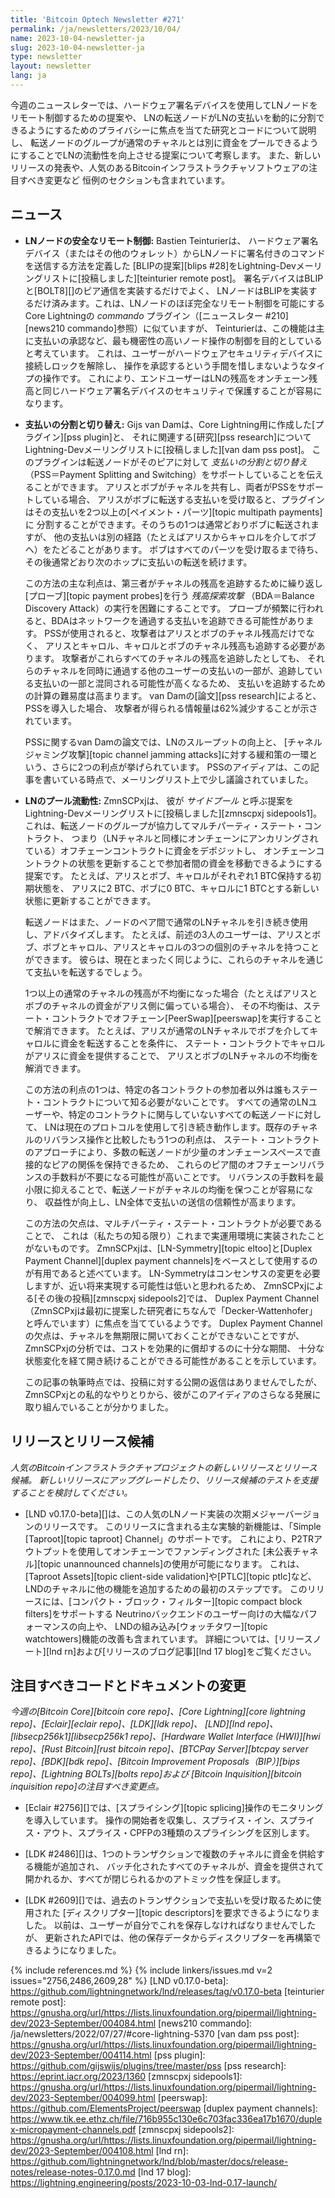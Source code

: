 ```yaml
---
title: 'Bitcoin Optech Newsletter #271'
permalink: /ja/newsletters/2023/10/04/
name: 2023-10-04-newsletter-ja
slug: 2023-10-04-newsletter-ja
type: newsletter
layout: newsletter
lang: ja
---
```

今週のニュースレターでは、ハードウェア署名デバイスを使用してLNノードをリモート制御するための提案や、
LNの転送ノードがLNの支払いを動的に分割できるようにするためのプライバシーに焦点を当てた研究とコードについて説明し、
転送ノードのグループが通常のチャネルとは別に資金をプールできるようにすることでLNの流動性を向上させる提案について考察します。
また、新しいリリースの発表や、人気のあるBitcoinインフラストラクチャソフトウェアの注目すべき変更など
恒例のセクションも含まれています。

## ニュース

- **LNノードの安全なリモート制御:** Bastien Teinturierは、
  ハードウェア署名デバイス（またはその他のウォレット）からLNノードに署名付きのコマンドを送信する方法を定義した
  [BLIPの提案][blips #28]をLightning-Devメーリングリストに[投稿しました][teinturier remote post]。
  署名デバイスはBLIPと[BOLT8][]のピア通信を実装するだけでよく、
  LNノードはBLIPを実装するだけ済みます。これは、LNノードのほぼ完全なリモート制御を可能にする
  Core Lightningの _commando_ プラグイン（[ニュースレター #210][news210 commando]参照）に似ていますが、
  Teinturierは、この機能は主に支払いの承認など、最も機密性の高いノード操作の制御を目的としていると考えています。
  これは、ユーザーがハードウェアセキュリティデバイスに接続しロックを解除し、
  操作を承認するという手間を惜しまないようなタイプの操作です。
  これにより、エンドユーザーはLNの残高をオンチェーン残高と同じハードウェア署名デバイスのセキュリティで保護することが容易になります。

- **<!--payment-splitting-and-switching-->支払いの分割と切り替え:**
  Gijs van Damは、Core Lightning用に作成した[プラグイン][pss plugin]と、
  それに関連する[研究][pss research]についてLightning-Devメーリングリストに[投稿しました][van dam pss post]。
  このプラグインは転送ノードがそのピアに対して _支払いの分割と切り替え_
  （PSS＝Payment Splitting and Switching）をサポートしていることを伝えることができます。
  アリスとボブがチャネルを共有し、両者がPSSをサポートしている場合、
  アリスがボブに転送する支払いを受け取ると、プラグインはその支払いを2つ以上の[ペイメント・パーツ][topic multipath payments]に
  分割することができます。そのうちの1つは通常どおりボブに転送されますが、
  他の支払いは別の経路（たとえばアリスからキャロルを介してボブへ）をたどることがあります。
  ボブはすべてのパーツを受け取るまで待ち、その後通常どおり次のホップに支払いの転送を続けます。

  この方法の主な利点は、第三者がチャネルの残高を追跡するために繰り返し[プローブ][topic payment probes]を行う
  _残高探索攻撃_ （BDA＝Balance Discovery Attack）の実行を困難にすることです。
  プローブが頻繁に行われると、BDAはネットワークを通過する支払いを追跡できる可能性があります。
  PSSが使用されると、攻撃者はアリスとボブのチャネル残高だけでなく、
  アリスとキャロル、キャロルとボブのチャネル残高も追跡する必要があります。
  攻撃者がこれらすべてのチャネルの残高を追跡したとしても、
  それらのチャネルを同時に通過する他のユーザーの支払いの一部が、追跡している支払いの一部と混同される可能性が高くなるため、
  支払いを追跡するための計算の難易度は高まります。
  van Damの[論文][pss research]によると、PSSを導入した場合、
  攻撃者が得られる情報量は62%減少することが示されています。

  PSSに関するvan Damの論文では、LNのスループットの向上と、
  [チャネルジャミング攻撃][topic channel jamming attacks]に対する緩和策の一環という、さらに2つの利点が挙げられています。
  PSSのアイディアは、この記事を書いている時点で、メーリングリスト上で少し議論されていました。

- **<!--pooled-liquidity-for-ln-->LNのプール流動性:** ZmnSCPxjは、
  彼が _サイドプール_ と呼ぶ提案をLightning-Devメーリングリストに[投稿しました][zmnscpxj sidepools1]。
  これは、転送ノードのグループが協力してマルチパーティ・ステート・コントラクト、
  つまり（LNチャネルと同様にオンチェーンにアンカリングされている）オフチェーンコントラクトに資金をデポジットし、
  オンチェーンコントラクトの状態を更新することで参加者間の資金を移動できるようにする提案です。
  たとえば、アリスとボブ、キャロルがそれぞれ1 BTC保持する初期状態を、
  アリスに2 BTC、ボブに0 BTC、キャロルに1 BTCとする新しい状態に更新することができます。

  転送ノードはまた、ノードのペア間で通常のLNチャネルを引き続き使用し、アドバタイズします。
  たとえば、前述の3人のユーザーは、アリスとボブ、ボブとキャロル、アリスとキャロルの3つの個別のチャネルを持つことができます。
  彼らは、現在とまったく同じように、これらのチャネルを通じて支払いを転送するでしょう。

  1つ以上の通常のチャネルの残高が不均衡になった場合（たとえばアリスとボブのチャネルの資金がアリス側に偏っている場合）、
  その不均衡は、ステート・コントラクトでオフチェーン[PeerSwap][peerswap]を実行することで解消できます。
  たとえば、アリスが通常のLNチャネルでボブを介してキャロルに資金を転送することを条件に、
  ステート・コントラクトでキャロルがアリスに資金を提供することで、
  アリスとボブのLNチャネルの不均衡を解消できます。

  この方法の利点の1つは、特定の各コントラクトの参加者以外は誰もステート・コントラクトについて知る必要がないことです。
  すべての通常のLNユーザーや、特定のコントラクトに関与していないすべての転送ノードに対して、
  LNは現在のプロトコルを使用して引き続き動作します。既存のチャネルのリバランス操作と比較したもう1つの利点は、
  ステート・コントラクトのアプローチにより、多数の転送ノードが少量のオンチェーンスペースで直接的なピアの関係を保持できるため、
  これらのピア間のオフチェーンリバランスの手数料が不要になる可能性が高いことです。
  リバランスの手数料を最小限に抑えることで、転送ノードがチャネルの均衡を保つことが容易になり、
  収益性が向上し、LN全体で支払いの送信の信頼性が高まります。

  この方法の欠点は、マルチパーティ・ステート・コントラクトが必要であることで、
  これは（私たちの知る限り）これまで実運用環境に実装されたことがないものです。
  ZmnSCPxjは、[LN-Symmetry][topic eltoo]と[Duplex Payment Channel][duplex payment channels]をベースとして使用するのが有用であると述べています。
  LN-Symmetryはコンセンサスの変更を必要しますが、近い将来実現する可能性は低いと思われるため、
  ZmnSCPxjによる[その後の投稿][zmnscpxj sidepools2]では、
  Duplex Payment Channel（ZmnSCPxjは最初に提案した研究者にちなんで「Decker-Wattenhofer」と呼んでいます）に焦点を当てているようです。
  Duplex Payment Channelの欠点は、チャネルを無期限に開いておくことができないことですが、
  ZmnSCPxjの分析では、コストを効果的に償却するのに十分な期間、
  十分な状態変化を経て開き続けることができる可能性があることを示しています。

  この記事の執筆時点では、投稿に対する公開の返信はありませんでしたが、
  ZmnSCPxjとの私的なやりとりから、彼がこのアイディアのさらなる発展に取り組んでいることが分かりました。

## リリースとリリース候補

*人気のBitcoinインフラストラクチャプロジェクトの新しいリリースとリリース候補。
新しいリリースにアップグレードしたり、リリース候補のテストを支援することを検討してください。*

- [LND v0.17.0-beta][]は、この人気のLNノード実装の次期メジャーバージョンのリリースです。
  このリリースに含まれる主な実験的新機能は、「Simple [Taproot][topic taproot] Channel」のサポートです。
  これにより、P2TRアウトプットを使用してオンチェーンでファンディングされた
  [未公表チャネル][topic unannounced channels]の使用が可能になります。
  これは、[Taproot Assets][topic client-side validation]や[PTLC][topic ptlc]など、
  LNDのチャネルに他の機能を追加するための最初のステップです。
  このリリースには、[コンパクト・ブロック・フィルター][topic compact block filters]をサポートする
  Neutrinoバックエンドのユーザー向けの大幅なパフォーマンスの向上や、
  LNDの組み込み[ウォッチタワー][topic watchtowers]機能の改善も含まれています。
  詳細については、[リリースノート][lnd rn]および[リリースのブログ記事][lnd 17 blog]をご覧ください。

## 注目すべきコードとドキュメントの変更

*今週の[Bitcoin Core][bitcoin core repo]、[Core
Lightning][core lightning repo]、[Eclair][eclair repo]、[LDK][ldk repo]、
[LND][lnd repo]、[libsecp256k1][libsecp256k1 repo]、[Hardware Wallet
Interface (HWI)][hwi repo]、[Rust Bitcoin][rust bitcoin repo]、[BTCPay
Server][btcpay server repo]、[BDK][bdk repo]、[Bitcoin Improvement
Proposals（BIP）][bips repo]、[Lightning BOLTs][bolts repo]および
[Bitcoin Inquisition][bitcoin inquisition repo]の注目すべき変更点。*

- [Eclair #2756][]では、[スプライシング][topic splicing]操作のモニタリングを導入しています。
  操作の開始者を収集し、スプライス・イン、スプライス・アウト、スプライス・CPFPの3種類のスプライシングを区別します。

- [LDK #2486][]は、1つのトランザクションで複数のチャネルに資金を供給する機能が追加され、
  バッチ化されたすべてのチャネルが、資金を提供されて開かれるか、すべてが閉じられるかのアトミック性を保証します。

- [LDK #2609][]では、過去のトランザクションで支払いを受け取るために使用された
  [ディスクリプター][topic descriptors]を要求できるようになりました。
  以前は、ユーザーが自分でこれを保存しなければなりませんでしたが、
  更新されたAPIでは、他の保存データからディスクリプターを再構築できるようになりました。

{% include references.md %}
{% include linkers/issues.md v=2 issues="2756,2486,2609,28" %}
[LND v0.17.0-beta]: https://github.com/lightningnetwork/lnd/releases/tag/v0.17.0-beta
[teinturier remote post]: https://gnusha.org/url/https://lists.linuxfoundation.org/pipermail/lightning-dev/2023-September/004084.html
[news210 commando]: /ja/newsletters/2022/07/27/#core-lightning-5370
[van dam pss post]: https://gnusha.org/url/https://lists.linuxfoundation.org/pipermail/lightning-dev/2023-September/004114.html
[pss plugin]: https://github.com/gijswijs/plugins/tree/master/pss
[pss research]: https://eprint.iacr.org/2023/1360
[zmnscpxj sidepools1]: https://gnusha.org/url/https://lists.linuxfoundation.org/pipermail/lightning-dev/2023-September/004099.html
[peerswap]: https://github.com/ElementsProject/peerswap
[duplex payment channels]: https://www.tik.ee.ethz.ch/file/716b955c130e6c703fac336ea17b1670/duplex-micropayment-channels.pdf
[zmnscpxj sidepools2]: https://gnusha.org/url/https://lists.linuxfoundation.org/pipermail/lightning-dev/2023-September/004108.html
[lnd rn]: https://github.com/lightningnetwork/lnd/blob/master/docs/release-notes/release-notes-0.17.0.md
[lnd 17 blog]: https://lightning.engineering/posts/2023-10-03-lnd-0.17-launch/
